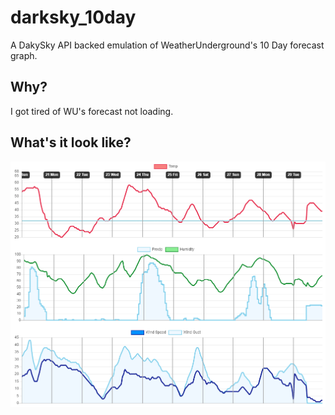 # darksky_10day

A DakySky API backed emulation of WeatherUnderground's 10 Day forecast graph.

## Why?

I got tired of WU's forecast not loading.

## What's it look like?

![A screen shot](screenshot.png)
